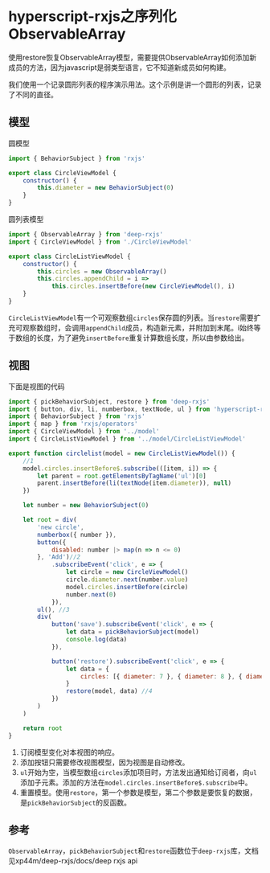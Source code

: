 # hyperscript-rxjs之序列化ObservableArray

使用restore恢复ObservableArray模型，需要提供ObservableArray如何添加新成员的方法，因为javascript是弱类型语言，它不知道新成员如何构建。

我们使用一个记录圆形列表的程序演示用法。这个示例是讲一个圆形的列表，记录了不同的直径。

## 模型

圆模型

```js
import { BehaviorSubject } from 'rxjs'

export class CircleViewModel {
    constructor() {
        this.diameter = new BehaviorSubject(0)
    }
}

```

圆列表模型

```js
import { ObservableArray } from 'deep-rxjs'
import { CircleViewModel } from './CircleViewModel'

export class CircleListViewModel {
    constructor() {
        this.circles = new ObservableArray()
        this.circles.appendChild = i => 
        	this.circles.insertBefore(new CircleViewModel(), i)
    }
}
```

`CircleListViewModel`有一个可观察数组`circles`保存圆的列表。当`restore`需要扩充可观察数组时，会调用`appendChild`成员，构造新元素，并附加到末尾。i始终等于数组的长度，为了避免`insertBefore`重复计算数组长度，所以由参数给出。

## 视图

下面是视图的代码

```js
import { pickBehaviorSubject, restore } from 'deep-rxjs'
import { button, div, li, numberbox, textNode, ul } from 'hyperscript-rxjs'
import { BehaviorSubject } from 'rxjs'
import { map } from 'rxjs/operators'
import { CircleViewModel } from '../model'
import { CircleListViewModel } from '../model/CircleListViewModel'

export function circlelist(model = new CircleListViewModel()) {
    //1
    model.circles.insertBefore$.subscribe(([item, i]) => {
        let parent = root.getElementsByTagName('ul')[0]
        parent.insertBefore(li(textNode(item.diameter)), null)
    })

    let number = new BehaviorSubject(0)

    let root = div(
        'new circle',
        numberbox({ number }),
        button({
            disabled: number |> map(n => n <= 0)
        }, 'Add')//2
            .subscribeEvent('click', e => {
                let circle = new CircleViewModel()
                circle.diameter.next(number.value)
                model.circles.insertBefore(circle)
                number.next(0)
            }),
        ul(), //3
        div(
            button('save').subscribeEvent('click', e => {
                let data = pickBehaviorSubject(model)
                console.log(data)
            }),

            button('restore').subscribeEvent('click', e => {
                let data = { 
                    circles: [{ diameter: 7 }, { diameter: 8 }, { diameter: 9 }]
                }
                restore(model, data) //4
            })
        )
    )

    return root
}

```

1. 订阅模型变化对本视图的响应。
2. 添加按钮只需要修改视图模型，因为视图是自动修改。
3. `ul`开始为空，当模型数组`circles`添加项目时，方法发出通知给订阅者，向`ul`添加子元素。添加的方法在`model.circles.insertBefore$.subscribe`中。
4. 重置模型。使用`restore`，第一个参数是模型，第二个参数是要恢复的数据，是`pickBehaviorSubject`的反函数。

## 参考

`ObservableArray`，`pickBehaviorSubject`和`restore`函数位于`deep-rxjs`库，文档见xp44m/deep-rxjs/docs/deep rxjs api